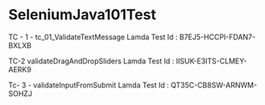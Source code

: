 # SeleniumJava101Test
TC - 1 - tc_01_ValidateTextMessage
Lamda Test Id : B7EJ5-HCCPI-FDAN7-BXLXB

TC-2 validateDragAndDropSliders
Lamda Test Id : IISUK-E3ITS-CLMEY-AERK9

Tc- 3 - validateInputFromSubmit
Lamda Test Id : QT35C-CB8SW-ARNWM-SOHZJ
